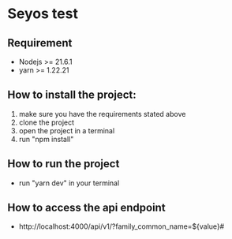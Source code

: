 # Seyos test

## Requirement
* Nodejs >= 21.6.1
* yarn >= 1.22.21

## How to install the project:

1. make sure you have the requirements stated above
2. clone the project
3. open the project in a terminal
4. run "npm install"

## How to run the project
* run "yarn dev" in your terminal

## How to access the api endpoint
* http://localhost:4000/api/v1/?family_common_name=${value}#
